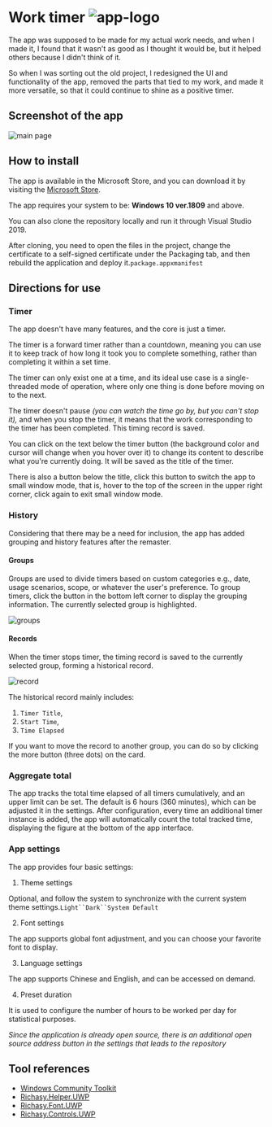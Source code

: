 

# Work timer ![app-logo](https://camo.githubusercontent.com/137100898759510dbb06006fa8b5062fc8a8874bc925c8e4c564bbe65d2d289c/68747470733a2f2f692e6c6f6c692e6e65742f323032302f30372f30382f68424e4c57354837596c4a66715a462e706e67 "logo")

The app was supposed to be made for my actual work needs, and when I made it, I found that it wasn't as good as I thought it would be, but it helped others because I didn't think of it.

So when I was sorting out the old project, I redesigned the UI and functionality of the app, removed the parts that tied to my work, and made it more versatile, so that it could continue to shine as a positive timer.

## Screenshot of the app

![](https://camo.githubusercontent.com/32e43ba2965e2a8876c44ec540e1b379f3d26cf568e7ffb7c090c8de684a71a2/68747470733a2f2f692e6c6f6c692e6e65742f323032302f30372f31312f354471736d7841587032527a68666c2e706e67 "main page")

## How to install

The app is available in the Microsoft Store, and you can download it by visiting the [Microsoft Store](https://www.microsoft.com/store/productId/9N71W9G714RK).

The app requires your system to be: **Windows 10 ver.1809** and above.

You can also clone the repository locally and run it through Visual Studio 2019.

After cloning, you need to open the files in the project, change the certificate to a self-signed certificate under the Packaging tab, and then rebuild the application and deploy it.`package.appxmanifest`

## Directions for use

### Timer

The app doesn't have many features, and the core is just a timer.

The timer is a forward timer rather than a countdown, meaning you can use it to keep track of how long it took you to complete something, rather than completing it within a set time.

The timer can only exist one at a time, and its ideal use case is a single-threaded mode of operation, where only one thing is done before moving on to the next.

The timer doesn't pause _(you can watch the time go by, but you can't stop it),_ and when you stop the timer, it means that the work corresponding to the timer has been completed. This timing record is saved.

You can click on the text below the timer button (the background color and cursor will change when you hover over it) to change its content to describe what you're currently doing. It will be saved as the title of the timer.

There is also a button below the title, click this button to switch the app to small window mode, that is, hover to the top of the screen in the upper right corner, click again to exit small window mode.

### History

Considering that there may be a need for inclusion, the app has added grouping and history features after the remaster.

#### Groups

Groups are used to divide timers based on custom categories e.g., date, usage scenarios, scope, or whatever the user's preference. To group timers, click the button in the bottom left corner to display the grouping information. The currently selected group is highlighted.

![](https://camo.githubusercontent.com/c08a48094ccfbbfb0c07bcec014bc245a1862c718e34b9c4738dfff9a7948a43/68747470733a2f2f692e6c6f6c692e6e65742f323032302f30372f30382f377a6434656d68505553564d7643392e706e67 "groups")

#### Records

When the timer stops timer, the timing record is saved to the currently selected group, forming a historical record.

![](https://camo.githubusercontent.com/8e9289e7ebcfa5ca50ce3e5462f5d22bf84259d0245a86e14864ad9dac47ebb4/68747470733a2f2f692e6c6f6c692e6e65742f323032302f30372f30382f6a4a736c59544c7064664e484461682e706e67 "record")

The historical record mainly includes: 
1. `Timer Title`,
2. `Start Time`,
3. `Time Elapsed`  

If you want to move the record to another group, you can do so by clicking the more button (three dots) on the card.

### Aggregate total

The app tracks the total time elapsed of all timers cumulatively, and an upper limit can be set. The default is 6 hours (360 minutes), which can be adjusted it in the settings. After configuration, every time an additional timer instance is added, the app will automatically count the total tracked time, displaying the figure at the bottom of the app interface.

### App settings

The app provides four basic settings:

1.  Theme settings

Optional, and follow the system to synchronize with the current system theme settings.`Light``Dark``System Default`

2.  Font settings

The app supports global font adjustment, and you can choose your favorite font to display.

3.  Language settings

The app supports Chinese and English, and can be accessed on demand.

4.  Preset duration

It is used to configure the number of hours to be worked per day for statistical purposes.

_Since the application is already open source, there is an additional open source address button in the settings that leads to the repository_

## Tool references

-   [Windows Community Toolkit](https://github.com/windows-toolkit/WindowsCommunityToolkit)
-   [Richasy.Helper.UWP](https://github.com/Richasy/Richasy-Helper-UWP)
-   [Richasy.Font.UWP](https://github.com/Richasy/Richasy-Font-UWP)
-   [Richasy.Controls.UWP](https://github.com/Richasy/Richasy-Controls-UWP)
